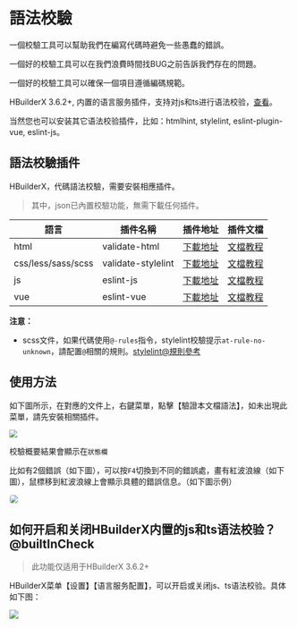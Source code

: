 # 語法校驗

一個校驗工具可以幫助我們在編寫代碼時避免一些愚蠢的錯誤。

一個好的校驗工具可以在我們浪費時間找BUG之前告訴我們存在的問題。

一個好的校驗工具可以確保一個項目遵循編碼規範。

HBuilderX 3.6.2+, 内置的语言服务插件，支持对js和ts进行语法校验，[查看](#builtInCheck)。

当然您也可以安装其它语法校验插件，比如：htmlhint, stylelint, eslint-plugin-vue, eslint-js。


## 語法校驗插件

HBuilderX，代碼語法校驗，需要安裝相應插件。

> 其中，json已內置校驗功能，無需下載任何插件。

|語言			|插件名稱			|插件地址																|插件文檔											|
|--				|--					|--																		|--													|
|html			|validate-html		|[下載地址](https://ext.dcloud.net.cn/plugin?name=validate-html)		|[文檔教程](/Tutorial/extension/validate-html)		|
|css/less/sass/scss	|validate-stylelint	| [下載地址](https://ext.dcloud.net.cn/plugin?name=validate-stylelint)	|[文檔教程](/Tutorial/extension/validate-stylelint)	|
|js				|eslint-js			|[下載地址](https://ext.dcloud.net.cn/plugin?name=eslint-js)			|[文檔教程](/Tutorial/extension/eslint-js)			|
|vue			|eslint-vue			|[下載地址](https://ext.dcloud.net.cn/plugin?name=eslint-vue)			|[文檔教程](/Tutorial/extension/eslint-vue)			|

**注意：**
- scss文件，如果代碼使用`@-rules`指令，stylelint校驗提示`at-rule-no-unknown`，請配置`@`相關的規則。[stylelint@規則參考](http://stylelint.cn/user-guide/rules/#at-rule)

## 使用方法

如下圖所示，在對應的文件上，右鍵菜單，點擊【驗證本文檔語法】，如未出現此菜單，請先安裝相關插件。

<img src="/static/snapshots/tutorial/syntaxcheck.png" style="zoom:90%;" />

校驗概要結果會顯示在`狀態欄`

比如有2個錯誤（如下圖），可以按`F4`切換到不同的錯誤處，畫有紅波浪線（如下圖），鼠標移到紅波浪線上會顯示具體的錯誤信息。（如下圖示例）

<img src="/static/snapshots/started_tutorial/plugins-syntax-check-01.png" style="zoom: 90%;border:1px solid #eee;border-radius: 5px;" />

## 如何开启和关闭HBuilderX内置的js和ts语法校验？@builtInCheck

> 此功能仅适用于HBuilderX 3.6.2+

HBuilderX菜单【设置】【语言服务配置】，可以开启或关闭js、ts语法校验。具体如下图：

<img src="https://web-assets.dcloud.net.cn/hbuilderx-doc/hx_settings_sytax_check.jpg" class="hd-img" />
